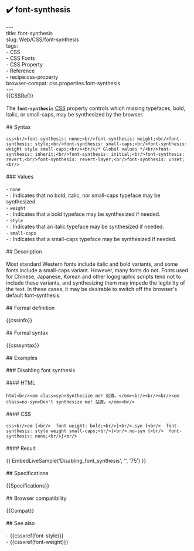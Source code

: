 ## ✔️ font-synthesis 
 ---<br/>title: font-synthesis<br/>slug: Web/CSS/font-synthesis<br/>tags:<br/>  - CSS<br/>  - CSS Fonts<br/>  - CSS Property<br/>  - Reference<br/>  - recipe:css-property<br/>browser-compat: css.properties.font-synthesis<br/>---<br/>{{CSSRef}}<br/><br/>The **`font-synthesis`** [CSS](/en-US/docs/Web/CSS) property controls which missing typefaces, bold, italic, or small-caps, may be synthesized by the browser.<br/><br/>## Syntax<br/><br/>```css<br/>font-synthesis: none;<br/>font-synthesis: weight;<br/>font-synthesis: style;<br/>font-synthesis: small-caps;<br/>font-synthesis: weight style small-caps;<br/><br/>/* Global values */<br/>font-synthesis: inherit;<br/>font-synthesis: initial;<br/>font-synthesis: revert;<br/>font-synthesis: revert-layer;<br/>font-synthesis: unset;<br/>```<br/><br/>### Values<br/><br/>- `none`<br/>  - : Indicates that no bold, italic, nor small-caps typeface may be synthesized.<br/>- `weight`<br/>  - : Indicates that a bold typeface may be synthesized if needed.<br/>- `style`<br/>  - : Indicates that an italic typeface may be synthesized if needed.<br/>- `small-caps`<br/>  - : Indicates that a small-caps typeface may be synthesized if needed.<br/><br/>## Description<br/><br/>Most standard Western fonts include italic and bold variants, and some fonts include a small-caps variant. However, many fonts do not. Fonts used for Chinese, Japanese, Korean and other logographic scripts tend not to include these variants, and synthesizing them may impede the legibility of the text. In these cases, it may be desirable to switch off the browser's default font-synthesis.<br/><br/>## Formal definition<br/><br/>{{cssinfo}}<br/><br/>## Formal syntax<br/><br/>{{csssyntax}}<br/><br/>## Examples<br/><br/>### Disabling font synthesis<br/><br/>#### HTML<br/><br/>```html<br/><em class=syn>Synthesize me! 站直。</em><br/><br/><br/><em class=no-syn>Don't synthesize me! 站直。</em><br/>```<br/><br/>#### CSS<br/><br/>```css<br/>em {<br/>  font-weight: bold;<br/>}<br/>.syn {<br/>  font-synthesis: style weight small-caps;<br/>}<br/>.no-syn {<br/>  font-synthesis: none;<br/>}<br/>```<br/><br/>#### Result<br/><br/>{{ EmbedLiveSample('Disabling_font_synthesis', '', '75') }}<br/><br/>## Specifications<br/><br/>{{Specifications}}<br/><br/>## Browser compatibility<br/><br/>{{Compat}}<br/><br/>## See also<br/><br/>- {{cssxref(font-style)}}<br/>- {{cssxref(font-weight)}}<br/>